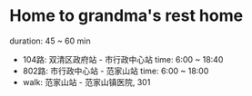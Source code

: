 # Home to grandma's rest home

duration: 45 ~ 60 min

- 104路: 双清区政府站 - 市行政中心站
    time: 6:00 ~ 18:40 
- 802路: 市行政中心站 - 范家山站
    time: 6:00 ~ 18:00
- walk: 范家山站 - 范家山镇医院, 301